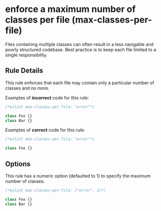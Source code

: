 # enforce a maximum number of classes per file (max-classes-per-file)

Files containing multiple classes can often result in a less navigable
and poorly structured codebase. Best practice is to keep each file
limited to a single responsibility.

## Rule Details

This rule enforces that each file may contain only a particular number
of classes and no more.

Examples of **incorrect** code for this rule:

```js
/*eslint max-classes-per-file: "error"*/

class Foo {}
class Bar {}
```

Examples of **correct** code for this rule:

```js
/*eslint max-classes-per-file: "error"*/

class Foo {}
```

## Options

This rule has a numeric option (defaulted to 1) to specify the
maximum number of classes:

```js
/*eslint max-classes-per-file: ["error", 2]*/

class Foo {}
class Bar {}
```
